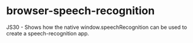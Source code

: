 # browser-speech-recognition
JS30 - Shows how the native window.speechRecognition can be used to create a speech-recognition app.
